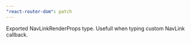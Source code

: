 ```yaml
---
"react-router-dom": patch
---
```


Exported NavLinkRenderProps type. Usefull when typing custom NavLink callback.

